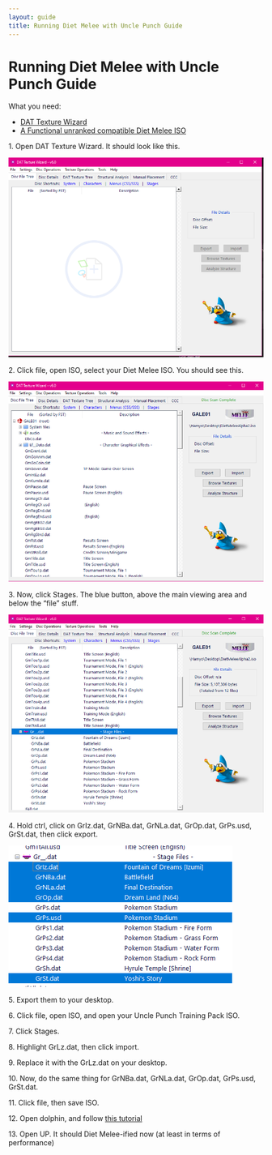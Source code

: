 ```yaml
---
layout: guide
title: Running Diet Melee with Uncle Punch Guide
---
```


# Running Diet Melee with Uncle Punch Guide

What you need:

- [DAT Texture Wizard](https://smashboards.com/threads/dat-texture-wizard-current-version-6-1-1.373777/)
- [A Functional unranked compatible Diet Melee ISO](https://diet.melee.tv/download/)



1\. Open DAT Texture Wizard. It should look like this.

![image](\images\guides\dat-1.png)

2\. Click file, open ISO, select your Diet Melee ISO. You should see this.

![image](\images\guides\dat-2.png)

3\. Now, click Stages. The blue button, above the main viewing area and below the “file” stuff.

![image](\images\guides\dat-3.png)

4\. Hold ctrl, click on GrIz.dat, GrNBa.dat, GrNLa.dat, GrOp.dat, GrPs.usd, GrSt.dat, then click export.

![image](\images\guides\dat-4.png)

5\. Export them to your desktop.

6\. Click file, open ISO, and open your Uncle Punch Training Pack ISO.

7\. Click Stages.

8\. Highlight GrLz.dat, then click import.

9\. Replace it with the GrLz.dat on your desktop.

10\. Now, do the same thing for GrNBa.dat, GrNLa.dat, GrOp.dat, GrPs.usd, GrSt.dat.

11\. Click file, then save ISO.

12\. Open dolphin, and follow [this tutorial](https://docs.google.com/document/d/1EasOZ7hNq2I6AU3Cf1NHAA4YTlAGohAjyD6RArFBPlE/edit?usp=drivesdk)

13\. Open UP. It should Diet Melee-ified now (at least in terms of performance)
